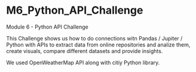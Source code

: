 # M6_Python_API_Challenge
Module 6 - Python API Challenge

This Challenge shows us how to do connections witn Pandas / Jupiter / Python with APIs to extract data from online repositories and analize them, create visuals,  compare different datasets and provide insights.

We used OpenWeatherMap API along with citiy Python library.